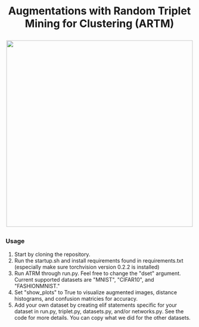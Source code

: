 <h1 align="center">
Augmentations with Random Triplet Mining for Clustering (ARTM)
</h1">
<p align="center">
  <img width="500" height="500" src="https://restricted.vdl.afrl.af.mil/webdav/programs/atrpedia/Nontechnical_Materials/People/Moody_Jamison/Unsupervised_Clustering_Project/Resources/updated_our_method.gif">
</p>

### Usage
1. Start by cloning the repository.
2. Run the startup.sh and install requirements found in requirements.txt (especially make sure torchvision version 0.2.2 is installed)
2. Run ATRM through run.py. Feel free to change the "dset" argument. Current supported datasets are "MNIST", "CIFAR10", and "FASHIONMNIST."
3. Set "show_plots" to True to visualize augmented images, distance histograms, and confusion matricies for accuracy.
4. Add your own dataset by creating elif statements specific for your dataset in run.py, triplet.py, datasets.py, and/or networks.py. See the code for more details. You can copy what we did for the other datasets. 